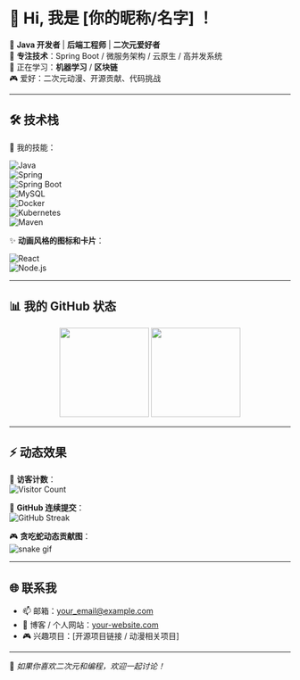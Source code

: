 # 👋 Hi, 我是 [你的昵称/名字] ！  

🌸 **Java 开发者** | **后端工程师** | **二次元爱好者**  
🔧 **专注技术**：Spring Boot / 微服务架构 / 云原生 / 高并发系统  
🌱 正在学习：**机器学习** / **区块链**  
🎮 爱好：二次元动漫、开源贡献、代码挑战  

---

## 🛠️ 技术栈  
🌟 我的技能：

![Java](https://img.shields.io/badge/-Java-007396?logo=java&logoColor=fff)  
![Spring](https://img.shields.io/badge/-Spring-6DB33F?logo=spring&logoColor=fff)  
![Spring Boot](https://img.shields.io/badge/-Spring%20Boot-6DB33F?logo=springboot&logoColor=fff)  
![MySQL](https://img.shields.io/badge/-MySQL-4479A1?logo=mysql&logoColor=fff)  
![Docker](https://img.shields.io/badge/-Docker-2496ED?logo=docker&logoColor=fff)  
![Kubernetes](https://img.shields.io/badge/-Kubernetes-326CE5?logo=kubernetes&logoColor=fff)  
![Maven](https://img.shields.io/badge/-Maven-C71A36?logo=apachemaven&logoColor=fff)  

✨ **动画风格的图标和卡片**：

![React](https://img.shields.io/badge/-React-61DAFB?logo=react&logoColor=000)  
![Node.js](https://img.shields.io/badge/-Node.js-339933?logo=node.js&logoColor=fff)

---

## 📊 我的 GitHub 状态  

<p align="center">
  <img src="https://github-readme-stats.vercel.app/api?username=你的用户名&show_icons=true&theme=radical" height="160" />
  <img src="https://github-readme-stats.vercel.app/api/top-langs/?username=你的用户名&layout=compact&theme=radical" height="160" />
</p>

---

## ⚡ 动态效果  

👀 **访客计数**：  
![Visitor Count](https://komarev.com/ghpvc/?username=你的用户名&color=blueviolet&style=flat-square)  

💬 **GitHub 连续提交**：  
![GitHub Streak](https://streak-stats.demolab.com/?user=你的用户名&theme=radical&hide_border=true)  

🎮 **贪吃蛇动态贡献图**：  
![snake gif](https://github.com/你的用户名/你的用户名/blob/output/github-contribution-grid-snake.svg)

---

## 🌐 联系我  

- 📫 邮箱：your_email@example.com  
- 📝 博客 / 个人网站：[your-website.com](https://your-website.com)  
- 🎮 兴趣项目：[开源项目链接 / 动漫相关项目]

---

🌟 *如果你喜欢二次元和编程，欢迎一起讨论！*
